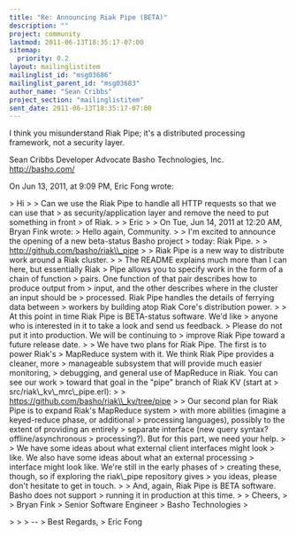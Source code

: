 ```yaml
---
title: "Re: Announcing Riak Pipe (BETA)"
description: ""
project: community
lastmod: 2011-06-13T18:35:17-07:00
sitemap:
  priority: 0.2
layout: mailinglistitem
mailinglist_id: "msg03686"
mailinglist_parent_id: "msg03683"
author_name: "Sean Cribbs"
project_section: "mailinglistitem"
sent_date: 2011-06-13T18:35:17-07:00
---
```



I think you misunderstand Riak Pipe; it's a distributed processing framework, 
not a security layer.

Sean Cribbs 
Developer Advocate
Basho Technologies, Inc.
http://basho.com/

On Jun 13, 2011, at 9:09 PM, Eric Fong wrote:

&gt; Hi
&gt; 
&gt; Can we use the Riak Pipe to handle all HTTP requests so that we can use that 
&gt; as security/application layer and remove the need to put something in front 
&gt; of Riak.
&gt; 
&gt; Eric
&gt; 
&gt; On Tue, Jun 14, 2011 at 12:20 AM, Bryan Fink  wrote:
&gt; Hello again, Community.
&gt; 
&gt; I'm excited to announce the opening of a new beta-status Basho project
&gt; today: Riak Pipe.
&gt; 
&gt; http://github.com/basho/riak\\_pipe
&gt; 
&gt; Riak Pipe is a new way to distribute work around a Riak cluster.
&gt; 
&gt; The README explains much more than I can here, but essentially Riak
&gt; Pipe allows you to specify work in the form of a chain of function
&gt; pairs. One function of that pair describes how to produce output from
&gt; input, and the other describes where in the cluster an input should be
&gt; processed. Riak Pipe handles the details of ferrying data between
&gt; workers by building atop Riak Core's distribution power.
&gt; 
&gt; At this point in time Riak Pipe is BETA-status software. We'd like
&gt; anyone who is interested in it to take a look and send us feedback.
&gt; Please do not put it into production. We will be continuing to
&gt; improve Riak Pipe toward a future release date.
&gt; 
&gt; We have two plans for Riak Pipe. The first is to power Riak's
&gt; MapReduce system with it. We think Riak Pipe provides a cleaner, more
&gt; manageable subsystem that will provide much easier monitoring,
&gt; debugging, and general use of MapReduce in Riak. You can see our work
&gt; toward that goal in the "pipe" branch of Riak KV (start at
&gt; src/riak\\_kv\\_mrc\\_pipe.erl):
&gt; 
&gt; https://github.com/basho/riak\\_kv/tree/pipe
&gt; 
&gt; Our second plan for Riak Pipe is to expand Riak's MapReduce system
&gt; with more abilities (imagine a keyed-reduce phase, or additional
&gt; processing languages), possibly to the extent of providing an entirely
&gt; separate interface (new query syntax? offline/asynchronous
&gt; processing?). But for this part, we need your help.
&gt; 
&gt; We have some ideas about what external client interfaces might look
&gt; like. We also have some ideas about what an external processing
&gt; interface might look like. We're still in the early phases of
&gt; creating these, though, so if exploring the riak\\_pipe repository gives
&gt; you ideas, please don't hesitate to get in touch.
&gt; 
&gt; And, again, Riak Pipe is BETA software. Basho does not support
&gt; running it in production at this time.
&gt; 
&gt; Cheers,
&gt; 
&gt; Bryan Fink
&gt; Senior Software Engineer
&gt; Basho Technologies
&gt; 
 
&gt; 
&gt; 
&gt; -- 
&gt; Best Regards,
&gt; Eric Fong

